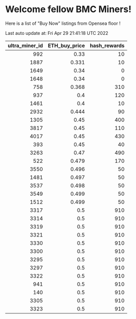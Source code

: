 # Welcome fellow BMC Miners!
Here is a list of "Buy Now" listings from Opensea floor !


Last auto update at: Fri Apr 29 21:41:18 UTC 2022


|   ultra_miner_id |   ETH_buy_price |   hash_rewards |
|-----------------:|----------------:|---------------:|
|              992 |           0.33  |             10 |
|             1887 |           0.331 |             10 |
|             1649 |           0.34  |              0 |
|             1648 |           0.34  |              0 |
|              758 |           0.368 |            310 |
|              937 |           0.4   |            120 |
|             1461 |           0.4   |             10 |
|             2932 |           0.444 |             90 |
|             1305 |           0.45  |            400 |
|             3817 |           0.45  |            110 |
|             4017 |           0.45  |            430 |
|              393 |           0.45  |             40 |
|             3263 |           0.47  |            490 |
|              522 |           0.479 |            170 |
|             3550 |           0.496 |             50 |
|             1481 |           0.497 |             50 |
|             3537 |           0.498 |             50 |
|             3549 |           0.499 |             50 |
|             1512 |           0.499 |             50 |
|             3317 |           0.5   |            910 |
|             3314 |           0.5   |            910 |
|             3319 |           0.5   |            910 |
|             3321 |           0.5   |            910 |
|             3330 |           0.5   |            910 |
|             3300 |           0.5   |            910 |
|             3295 |           0.5   |            910 |
|             3297 |           0.5   |            910 |
|             3322 |           0.5   |            910 |
|              941 |           0.5   |            910 |
|              140 |           0.5   |            910 |
|             3305 |           0.5   |            910 |
|             3323 |           0.5   |            910 |